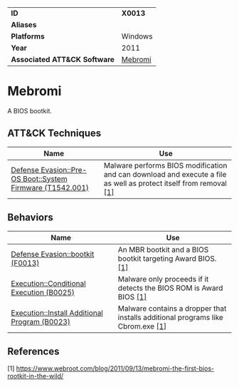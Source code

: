 |||
|---|---|
|**ID**|**X0013**|
|**Aliases**||
|**Platforms**|Windows|
|**Year**|2011|
|**Associated ATT&CK Software**|[Mebromi](https://attack.mitre.org/software/S0001/)|


Mebromi
=======
A BIOS bootkit.


ATT&CK Techniques
-----------------
|Name|Use|
|---|---|
|[Defense Evasion::Pre-OS Boot::System Firmware (T1542.001)](https://attack.mitre.org/techniques/T1542/001/)|Malware performs BIOS modification and can download and execute a file as well as protect itself from removal [[1]](#1)|

Behaviors
---------
|Name|Use|
|---|---|
|[Defense Evasion::bootkit (F0013)](../defense-evasion/bootkit.md)|An MBR bootkit and a BIOS bootkit targeting Award BIOS. [[1]](#1)|
|[Execution::Conditional Execution (B0025)](../execution/conditional-execution.md)|Malware only proceeds if it detects the BIOS ROM is Award BIOS [[1]](#1)|
|[Execution::Install Additional Program (B0023)](../execution/install-additional-program.md)|Malware contains a dropper that installs additional programs like Cbrom.exe [[1]](#1)|

References
----------
<a name="1">[1]</a> https://www.webroot.com/blog/2011/09/13/mebromi-the-first-bios-rootkit-in-the-wild/
